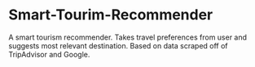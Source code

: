 # Smart-Tourim-Recommender
A smart tourism recommender. Takes travel preferences from user and suggests most relevant destination. Based on data scraped off of TripAdvisor and Google.
